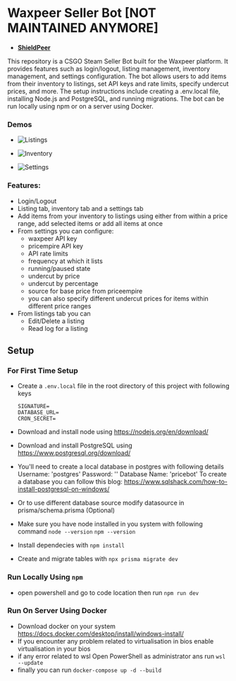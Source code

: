 # Waxpeer Seller Bot [NOT MAINTAINED ANYMORE]

- [**ShieldPeer**](http://shieldpeer.in/)

This repository is a CSGO Steam Seller Bot built for the Waxpeer platform. It provides features such as login/logout, listing management, inventory management, and settings configuration. The bot allows users to add items from their inventory to listings, set API keys and rate limits, specify undercut prices, and more. The setup instructions include creating a .env.local file, installing Node.js and PostgreSQL, and running migrations. The bot can be run locally using npm or on a server using Docker.

### Demos

- ![Listings](https://github.com/gargmegham/Waxpeer/assets/95271253/84985d17-0ce3-46d2-be0b-89562164c1e6)

- ![Inventory](https://github.com/gargmegham/Waxpeer/assets/95271253/f4925bec-d35c-4af2-9698-d8ca5aa57ba3)

- ![Settings](https://github.com/gargmegham/Waxpeer/assets/95271253/ee1884f4-e1bf-4821-b2fa-dfeed4c16417)

### Features:

- Login/Logout
- Listing tab, inventory tab and a settings tab
- Add items from your inventory to listings using either from within a price range, add selected items or add all items at once
- From settings you can configure:
  - waxpeer API key
  - pricempire API key
  - API rate limits
  - frequency at which it lists
  - running/paused state
  - undercut by price
  - undercut by percentage
  - source for base price from priceempire
  - you can also specify different undercut prices for items within different price ranges
- From listings tab you can
  - Edit/Delete a listing
  - Read log for a listing

## Setup

### For First Time Setup

- Create a `.env.local` file in the root directory of this project with following keys

  ```
  SIGNATURE=
  DATABASE_URL=
  CRON_SECRET=
  ```

- Download and install node using https://nodejs.org/en/download/
- Download and install PostgreSQL using https://www.postgresql.org/download/
- You'll need to create a local database in postgres with following details
  Username: 'postgres'
  Password: ''
  Database Name: 'pricebot'
  To create a database you can follow this blog: https://www.sqlshack.com/how-to-install-postgresql-on-windows/
- Or to use different database source modify datasource in prisma/schema.prisma (Optional)
- Make sure you have node installed in you system with following command
  `node --version`
  `npm --version`
- Install dependecies with `npm install`
- Create and migrate tables with `npx prisma migrate dev`

### Run Locally Using `npm`

- open powershell and go to code location then run `npm run dev`

### Run On Server Using Docker

- Download docker on your system https://docs.docker.com/desktop/install/windows-install/
- If you encounter any problem related to virtualisation in bios enable virtualisation in your bios
- if any error related to wsl Open PowerShell as administrator ans run
  `wsl --update`
- finally you can run `docker-compose up -d --build`
